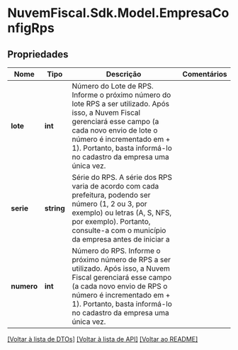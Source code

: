 # NuvemFiscal.Sdk.Model.EmpresaConfigRps

## Propriedades

Nome | Tipo | Descrição | Comentários
------------ | ------------- | ------------- | -------------
**lote** | **int** | Número do Lote de RPS.  Informe o próximo número do lote RPS a ser utilizado. Após isso, a Nuvem  Fiscal gerenciará esse campo (a cada novo envio de lote o número é  incrementado em + 1). Portanto, basta informá-lo no cadastro da empresa  uma única vez. | 
**serie** | **string** | Série do RPS.  A série dos RPS varia de acordo com cada prefeitura, podendo ser  número (1, 2 ou 3, por exemplo) ou letras (A, S, NFS, por exemplo).  Portanto, consulte-a com o município da empresa antes de iniciar a | 
**numero** | **int** | Número do RPS.  Informe o próximo número de RPS a ser utilizado. Após isso, a Nuvem  Fiscal gerenciará esse campo (a cada novo envio de RPS o número é  incrementado em + 1). Portanto, basta informá-lo no cadastro da empresa  uma única vez. | 

[[Voltar à lista de DTOs]](../README.md#documentation-for-models) [[Voltar à lista de API]](../README.md#documentation-for-api-endpoints) [[Voltar ao README]](../README.md)

